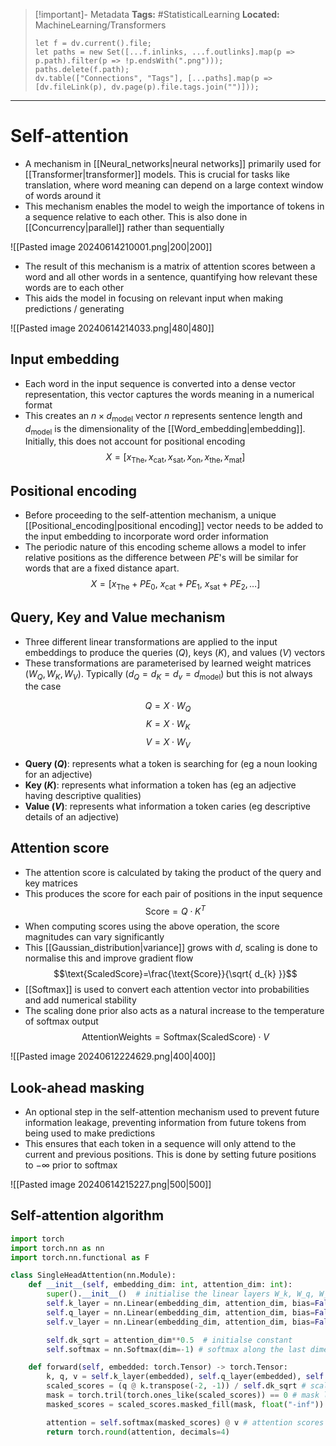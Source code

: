 > [!important]- Metadata
> **Tags:** #StatisticalLearning 
> **Located:** MachineLearning/Transformers
> ```dataviewjs
> let f = dv.current().file;
> let paths = new Set([...f.inlinks, ...f.outlinks].map(p => p.path).filter(p => !p.endsWith(".png")));
> paths.delete(f.path);
> dv.table(["Connections", "Tags"], [...paths].map(p => [dv.fileLink(p), dv.page(p).file.tags.join("")]));
> ```

___
# Self-attention
- A mechanism in [[Neural_networks|neural networks]] primarily used for [[Transformer|transformer]] models. This is crucial for tasks like translation, where word meaning can depend on a large context window of words around it
- This mechanism enables the model to weigh the importance of tokens in a sequence relative to each other. This is also done in [[Concurrency|parallel]] rather than sequentially

![[Pasted image 20240614210001.png|200|200]]
- The result of this mechanism is a matrix of attention scores between a word and all other words in a sentence, quantifying how relevant these words are to each other
- This aids the model in focusing on relevant  input when making predictions / generating

![[Pasted image 20240614214033.png|480|480]]
## Input embedding
- Each word in the input sequence is converted into a dense vector representation, this vector captures the words meaning in a numerical format
- This creates an $n \times d_{\text{model}}$ vector $n$ represents sentence length and $d_{\text{model}}$ is the dimensionality of the [[Word_embedding|embedding]]. Initially, this does not account for positional encoding 
$$X=[x_{\text{The}},x_{\text{cat}},x_{\text{sat}},x_{\text{on}},x_{\text{the}},x_{\text{mat}}]$$

## Positional encoding
- Before proceeding to the self-attention mechanism, a unique [[Positional_encoding|positional encoding]] vector needs to be added to the input embedding to incorporate word order information
- The periodic nature of this encoding scheme allows a model to infer relative positions as the difference between $PE$'s will be similar for words that are a fixed distance apart.
$$X=[x_{\text{The}}+PE_{0}, \ x_{\text{cat}}+PE_{1},\ x_{\text{sat}}+PE_{2},\dots]$$

## Query, Key and Value mechanism
- Three different linear transformations are applied to the input embeddings to produce the queries ($Q$), keys ($K$), and values ($V$) vectors
- These transformations are parameterised by learned weight matrices $(W_{Q}, W_{K},W_{V})$. Typically $(d_{Q}=d_{K} =d_{v}=d_{\text{model}}$) but this is not always the case


$$Q=X\cdot W_{Q}$$
$$K=X\cdot W_{K}$$
$$V=X\cdot W_{V}$$

- **Query ($Q$)**: represents what a token is searching for (eg a noun looking for an adjective)
- **Key ($K$)**: represents what information a token has (eg an adjective having descriptive qualities)
- **Value ($V$)**: represents what information a token caries (eg descriptive details of an adjective)
## Attention score
- The attention score is calculated by taking the product of the query and key matrices
- This produces the score for each pair of positions in the input sequence 
$$\text{Score}=Q\cdot K^T$$
- When computing scores using the above operation, the score magnitudes can vary significantly
- This [[Gaussian_distribution|variance]] grows with $d$, scaling is done to normalise this and improve gradient flow
$$\text{ScaledScore}=\frac{\text{Score}}{\sqrt{ d_{k} }}$$
- [[Softmax]] is used to convert each attention vector into probabilities and add numerical stability
- The scaling done prior also acts as a natural increase to the temperature of softmax output
$$\text{AttentionWeights}=\text{Softmax}(\text{ScaledScore})\cdot V$$


![[Pasted image 20240612224629.png|400|400]]

## Look-ahead masking
- An optional step in the self-attention mechanism used to prevent future information leakage, preventing information from future tokens from being used to make predictions 
- This ensures that each token in a sequence will only attend to the current and previous positions. This is done by setting future positions to $-\infty$ prior to softmax


![[Pasted image 20240614215227.png|500|500]]



## Self-attention algorithm
```python
import torch
import torch.nn as nn
import torch.nn.functional as F

class SingleHeadAttention(nn.Module):
    def __init__(self, embedding_dim: int, attention_dim: int):
        super().__init__()  # initialise the linear layers W_k, W_q, W_v
        self.k_layer = nn.Linear(embedding_dim, attention_dim, bias=False)
        self.q_layer = nn.Linear(embedding_dim, attention_dim, bias=False)
        self.v_layer = nn.Linear(embedding_dim, attention_dim, bias=False)

        self.dk_sqrt = attention_dim**0.5  # initialse constant
        self.softmax = nn.Softmax(dim=-1) # softmax along the last dimension

    def forward(self, embedded: torch.Tensor) -> torch.Tensor:
        k, q, v = self.k_layer(embedded), self.q_layer(embedded), self.v_layer(embedded)
        scaled_scores = (q @ k.transpose(-2, -1)) / self.dk_sqrt # scaled dot product
        mask = torch.tril(torch.ones_like(scaled_scores)) == 0 # mask lower triangle
        masked_scores = scaled_scores.masked_fill(mask, float("-inf"))

        attention = self.softmax(masked_scores) @ v # attention scores
        return torch.round(attention, decimals=4)
```